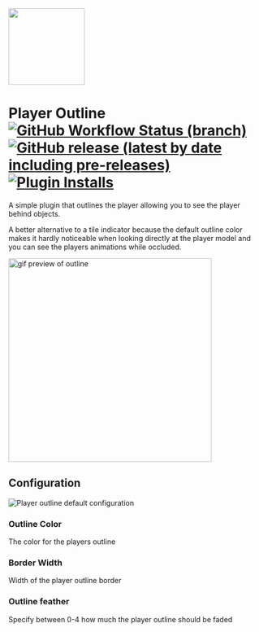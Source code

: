 <img height="150" src="https://i.imgur.com/X2AmKqW.png"/>

# Player Outline [![GitHub Workflow Status (branch)](https://img.shields.io/github/workflow/status/neilrush/Player-Outline/Java%20CI/master?logo=github)](https://github.com/neilrush/Player-Outline/actions) [![GitHub release (latest by date including pre-releases)](https://img.shields.io/github/v/release/neilrush/Player-Outline?include_prereleases&logo=github)](https://github.com/neilrush/Player-Outline/releases) [![Plugin Installs](http://img.shields.io/endpoint?url=https://api.runelite.net/pluginhub/shields/installs/plugin/player-outline)](https://runelite.net/plugin-hub/neilrush)

<p>A simple plugin that outlines the player allowing you to see the player behind objects.</p>
<p>A better alternative to a tile indicator because the default outline color makes it hardly noticeable when looking 
directly at the player model and you can see the players animations while occluded.</p>
<img src="https://i.imgur.com/HxiVLnZ.gif" alt="gif preview of outline" height="400" >

## Configuration

<img src="https://i.imgur.com/l7VTHY6.png" alt="Player outline default configuration"/>

### Outline Color

The color for the players outline

### Border Width

Width of the player outline border

### Outline feather

Specify between 0-4 how much the player outline should be faded
